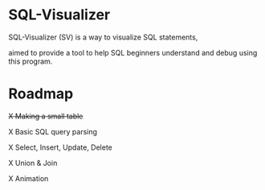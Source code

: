 # SQL-Visualizer
SQL-Visualizer (SV) is a way to visualize SQL statements, 

aimed to provide a tool to help SQL beginners understand and debug using this program.

# Roadmap
~~X Making a small table~~

X Basic SQL query parsing

X Select, Insert, Update, Delete

X Union & Join

X Animation